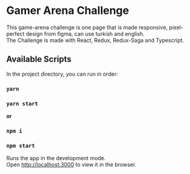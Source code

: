 # Gamer Arena Challenge
This game-arena challenge is one page that is made responsive, pixel-perfect design from figma, can use turkish and english. <br>
The Challenge is made with React, Redux, Redux-Saga and Typescript.

## Available Scripts

In the project directory, you can run in order:

### `yarn`

### `yarn start`

**or**


### `npm i`

### `npm start`

Runs the app in the development mode.<br />
Open [http://localhost:3000](http://localhost:3000) to view it in the browser.
